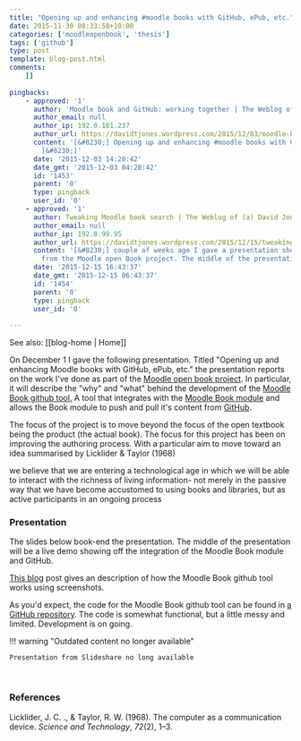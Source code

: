 ```yaml
---
title: "Opening up and enhancing #moodle books with GitHub, ePub, etc."
date: 2015-11-30 08:33:58+10:00
categories: ['moodleopenbook', 'thesis']
tags: ['github']
type: post
template: blog-post.html
comments:
    []
    
pingbacks:
    - approved: '1'
      author: 'Moodle book and GitHub: working together | The Weblog of (a) David Jones'
      author_email: null
      author_ip: 192.0.101.237
      author_url: https://davidtjones.wordpress.com/2015/12/03/moodle-book-and-github-working-together/
      content: '[&#8230;] Opening up and enhancing #moodle books with GitHub, ePub, etc.
        [&#8230;]'
      date: '2015-12-03 14:28:42'
      date_gmt: '2015-12-03 04:28:42'
      id: '1453'
      parent: '0'
      type: pingback
      user_id: '0'
    - approved: '1'
      author: Tweaking Moodle book search | The Weblog of (a) David Jones
      author_email: null
      author_ip: 192.0.99.95
      author_url: https://davidtjones.wordpress.com/2015/12/15/tweaking-moodle-book-search/
      content: '[&#8230;] couple of weeks ago I gave a presentation showing off some work
        from the Moodle open Book project. The middle of the presentation was a live [&#8230;]'
      date: '2015-12-15 16:43:37'
      date_gmt: '2015-12-15 06:43:37'
      id: '1454'
      parent: '0'
      type: pingback
      user_id: '0'
    
---
```


See also: [[blog-home | Home]]

On December 1 I gave the following presentation. Titled "Opening up and enhancing Moodle books with GitHub, ePub, etc." the presentation reports on the work I've done as part of the [Moodle open book project](/blog2/the-moodle-open-book-module-project/). In particular, it will describe the "why" and "what" behind the development of the [Moodle Book github tool.](https://github.com/djplaner/moodle-booktool_github) A tool that integrates with the [Moodle Book module](https://docs.moodle.org/30/en/Book_module) and allows the Book module to push and pull it's content from [GitHub](http://github.com).

The focus of the project is to move beyond the focus of the open textbook being the product (the actual book). The focus for this project has been on improving the authoring process. With a particular aim to move toward an idea summarised by Licklider & Taylor (1968)

we believe that we are entering a technological age in which we will be able to interact with the richness of living information- not merely in the passive way that we have become accustomed to using books and libraries, but as active participants in an ongoing process

### Presentation

The slides below book-end the presentation. The middle of the presentation will be a live demo showing off the integration of the Moodle Book module and GitHub.

[This blog](/blog2/2015/12/03/moodle-book-and-github-working-together/) post gives an description of how the Moodle Book github tool works using screenshots.

As you'd expect, the code for the Moodle Book github tool can be found in [a GitHub repository](https://github.com/djplaner/moodle-booktool_github). The code is somewhat functional, but a little messy and limited. Development is on going.


!!! warning "Outdated content no longer available"

    Presentation from Slideshare no long available


 

### References

Licklider, J. C. ., & Taylor, R. W. (1968). The computer as a communication device. _Science and Technology_, _72_(2), 1–3.